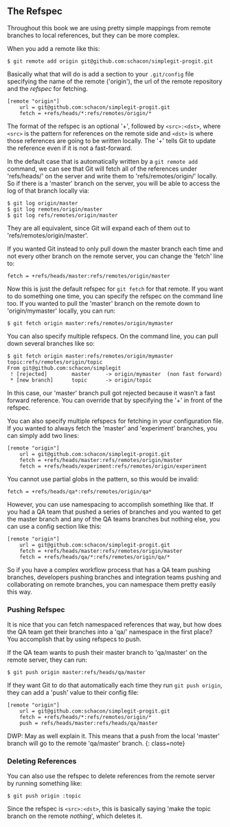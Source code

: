 ## The Refspec ##

Throughout this book we are using pretty simple mappings from remote branches to local references, but they can be more complex.

When you add a remote like this:

	$ git remote add origin git@github.com:schacon/simplegit-progit.git

Basically what that will do is add a section to your `.git/config` file specifying the name of the remote ('origin'), the url of the remote repository and the _refspec_ for fetching.

	[remote "origin"]
		url = git@github.com:schacon/simplegit-progit.git
		fetch = +refs/heads/*:refs/remotes/origin/*

The format of the refspec is an optional '+', followed by `<src>:<dst>`, where `<src>` is the pattern for references on the remote side and `<dst>` is where those references are going to be written locally.  The '+' tells Git to update the reference even if it is not a fast-forward.  
	
In the default case that is automatically written by a `git remote add` command, we can see that Git will fetch all of the references under 'refs/heads/' on the server and write them to 'refs/remotes/origin/' locally.  So if there is a 'master' branch on the server, you will be able to access the log of that branch locally via:

	$ git log origin/master
	$ git log remotes/origin/master
	$ git log refs/remotes/origin/master

They are all equivalent, since Git will expand each of them out to 'refs/remotes/origin/master'.

If you wanted Git instead to only pull down the master branch each time and not every other branch on the remote server, you can change the 'fetch' line to:

	fetch = +refs/heads/master:refs/remotes/origin/master

Now this is just the default refspec for `git fetch` for that remote.  If you want to do something one time, you can specify the refspec on the command line too.  If you wanted to pull the 'master' branch on the remote down to 'origin/mymaster' locally, you can run:

	$ git fetch origin master:refs/remotes/origin/mymaster

You can also specify multiple refspecs.  On the command line, you can pull down several branches like so:

	$ git fetch origin master:refs/remotes/origin/mymaster topic:refs/remotes/origin/topic
	From git@github.com:schacon/simplegit
	 ! [rejected]        master     -> origin/mymaster  (non fast forward)
	 * [new branch]      topic      -> origin/topic

In this case, our 'master' branch pull got rejected because it wasn't a fast forward reference.  You can override that by specifying the '+' in front of the refspec.

You can also specify multiple refspecs for fetching in your configuration file. If you wanted to always fetch the 'master' and 'experiment' branches, you can simply add two lines:

	[remote "origin"]
		url = git@github.com:schacon/simplegit-progit.git
		fetch = +refs/heads/master:refs/remotes/origin/master
		fetch = +refs/heads/experiment:refs/remotes/origin/experiment

You cannot use partial globs in the pattern, so this would be invalid:

	fetch = +refs/heads/qa*:refs/remotes/origin/qa*

However, you can use namespacing to accomplish something like that.  If you had a QA team that pushed a series of branches and you wanted to get the master branch and any of the QA teams branches but nothing else, you can use a config section like this:

	[remote "origin"]
		url = git@github.com:schacon/simplegit-progit.git
		fetch = +refs/heads/master:refs/remotes/origin/master
		fetch = +refs/heads/qa/*:refs/remotes/origin/qa/*

So if you have a complex workflow process that has a QA team pushing branches, developers pushing branches and integration teams pushing and collaborating on remote branches, you can namespace them pretty easily this way.  

### Pushing Refspec ###

It is nice that you can fetch namespaced references that way, but how does the QA team get their branches into a 'qa/' namespace in the first place?  You accomplish that by using refspecs to push.

If the QA team wants to push their master branch to 'qa/master' on the remote server, they can run:

	$ git push origin master:refs/heads/qa/master
	
If they want Git to do that automatically each time they run `git push origin`, they can add a 'push' value to their config file:

	[remote "origin"]
		url = git@github.com:schacon/simplegit-progit.git
		fetch = +refs/heads/*:refs/remotes/origin/*
		push = refs/heads/master:refs/heads/qa/master

DWP: May as well explain it. This means that a push from the local 'master' branch will go to the remote 'qa/master' branch. {: class=note}

### Deleting References ###

You can also use the refspec to delete references from the remote server by running something like:

	$ git push origin :topic

Since the refspec is `<src>:<dst>`, this is basically saying 'make the topic branch on the remote _nothing_', which deletes it.

